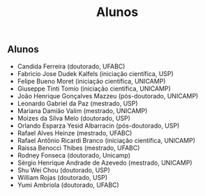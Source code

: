 ﻿---
title: "Alunos"
layout: default
---

## Alunos

* Candida Ferreira (doutorado, UFABC)
* Fabricio Jose Dudek Kalfels (iniciação científica, USP)
* Felipe Bueno Moret (iniciação científica, UNICAMP)
* Giuseppe Tinti Tomio (iniciação científica, UNICAMP)
* João Henrique Gonçalves Mazzeu (pós-doutorado, UNICAMP)
* Leonardo Gabriel da Paz (mestrado, USP)
* Mariana Damião Valim (mestrado, UNICAMP)
* Moizes da Silva Melo (doutorado, USP)
* Orlando Esparza Yesid Albarracin (pós-doutorado, USP)
* Rafael Alves Heinze (mestrado, UFABC)
* Rafael Antônio Ricardi Branco (iniciação científica, UNICAMP)
* Raissa Benocci Thibes (mestrado, UFABC)
* Rodney Fonseca (doutorado, Unicamp)
* Sérgio Henrique Andrade de Azevedo (mestrado, UNICAMP)
* Shu Wei Chou (doutorado, USP) 
* William Rojas (doutorado, USP)
* Yumi Ambriola (doutorado, UFABC)